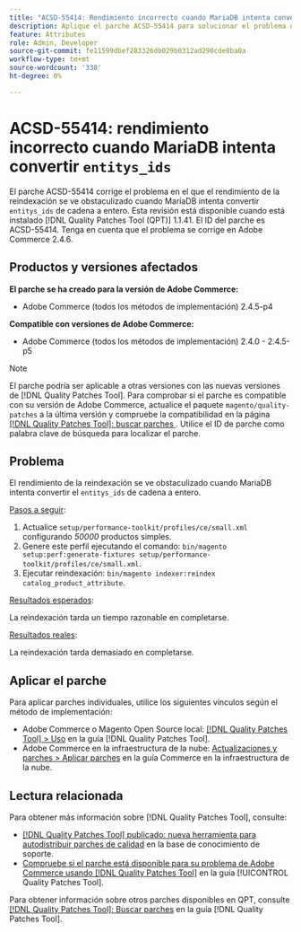 ```yaml
---
title: "ACSD-55414: Rendimiento incorrecto cuando MariaDB intenta convertir entitys_ids"
description: Aplique el parche ACSD-55414 para solucionar el problema de Adobe Commerce cuando MariaDB intente convertir entitys_ids de cadena a entero, lo que dificulta el rendimiento de la reindexación.
feature: Attributes
role: Admin, Developer
source-git-commit: fe11599dbef283326db029b0312ad290cde0ba0a
workflow-type: tm+mt
source-wordcount: '338'
ht-degree: 0%

---
```


# ACSD-55414: rendimiento incorrecto cuando MariaDB intenta convertir `entitys_ids`

El parche ACSD-55414 corrige el problema en el que el rendimiento de la reindexación se ve obstaculizado cuando MariaDB intenta convertir `entitys_ids` de cadena a entero. Esta revisión está disponible cuando está instalado [!DNL Quality Patches Tool (QPT)] 1.1.41. El ID del parche es ACSD-55414. Tenga en cuenta que el problema se corrige en Adobe Commerce 2.4.6.

## Productos y versiones afectados

**El parche se ha creado para la versión de Adobe Commerce:**

* Adobe Commerce (todos los métodos de implementación) 2.4.5-p4

**Compatible con versiones de Adobe Commerce:**

* Adobe Commerce (todos los métodos de implementación) 2.4.0 - 2.4.5-p5

>[!NOTE]
>
>El parche podría ser aplicable a otras versiones con las nuevas versiones de [!DNL Quality Patches Tool]. Para comprobar si el parche es compatible con su versión de Adobe Commerce, actualice el paquete `magento/quality-patches` a la última versión y compruebe la compatibilidad en la página [[!DNL Quality Patches Tool]: buscar parches ](https://experienceleague.adobe.com/tools/commerce-quality-patches/index.html). Utilice el ID de parche como palabra clave de búsqueda para localizar el parche.

## Problema

El rendimiento de la reindexación se ve obstaculizado cuando MariaDB intenta convertir el `entitys_ids` de cadena a entero.

<u>Pasos a seguir</u>:

1. Actualice `setup/performance-toolkit/profiles/ce/small.xml` configurando *50000* productos simples.
1. Genere este perfil ejecutando el comando: `bin/magento setup:perf:generate-fixtures setup/performance-toolkit/profiles/ce/small.xml`.
1. Ejecutar reindexación: `bin/magento indexer:reindex catalog_product_attribute`.

<u>Resultados esperados</u>:

La reindexación tarda un tiempo razonable en completarse.

<u>Resultados reales</u>:

La reindexación tarda demasiado en completarse.

## Aplicar el parche

Para aplicar parches individuales, utilice los siguientes vínculos según el método de implementación:

* Adobe Commerce o Magento Open Source local: [[!DNL Quality Patches Tool] > Uso](/help/tools/quality-patches-tool/usage.md) en la guía [!DNL Quality Patches Tool].
* Adobe Commerce en la infraestructura de la nube: [Actualizaciones y parches > Aplicar parches](https://experienceleague.adobe.com/docs/commerce-cloud-service/user-guide/develop/upgrade/apply-patches.html) en la guía Commerce en la infraestructura de la nube.

## Lectura relacionada

Para obtener más información sobre [!DNL Quality Patches Tool], consulte:

* [[!DNL Quality Patches Tool] publicado: nueva herramienta para autodistribuir parches de calidad](https://experienceleague.adobe.com/en/docs/commerce-knowledge-base/kb/announcements/commerce-announcements/magento-quality-patches-released-new-tool-to-self-serve-quality-patches) en la base de conocimiento de soporte.
* [Compruebe si el parche está disponible para su problema de Adobe Commerce usando [!DNL Quality Patches Tool]](/help/tools/quality-patches-tool/patches-available-in-qpt/check-patch-for-magento-issue-with-magento-quality-patches.md) en la guía [!UICONTROL Quality Patches Tool].


Para obtener información sobre otros parches disponibles en QPT, consulte [[!DNL Quality Patches Tool]: Buscar parches](https://experienceleague.adobe.com/tools/commerce-quality-patches/index.html) en la guía [!DNL Quality Patches Tool].

